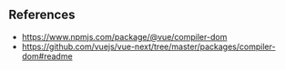 ## References

- https://www.npmjs.com/package/@vue/compiler-dom
- https://github.com/vuejs/vue-next/tree/master/packages/compiler-dom#readme
